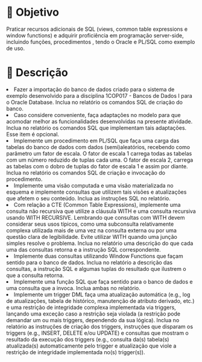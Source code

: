 # 🏹 Objetivo
Praticar recursos adicionais de SQL (views, common table expressions e window functions) e adquirir proficiência em programação server-side, incluindo funções, procedimentos , tendo o Oracle e PL/SQL como exemplo de uso.

# 📄 Descrição
<li>Fazer a importação do banco de dados criado para o sistema de exemplo desenvolvido para a disciplina 1COP017 - Bancos de Dados I para o Oracle Database. Inclua no relatório os comandos SQL de criação do banco.</li>
<li>Caso considere conveniente, faça adaptações no modelo para que acomodar melhor as funcionalidades desenvolvidas na presente atividade. Inclua no relatório os comandos SQL que implementam tais adaptações. Esse item é opcional.</li>
<li>Implemente um procedimento em PL/SQL que faça uma carga das tabelas do banco de dados com dados (semi)aleatórios, recebendo como parâmetro um fator de escala. O fator de escala 1 carrega todas as tabelas com um número reduzido de tuplas cada uma. O fator de escala 2, carrega as tabelas com o dobro de tuplas do fator de escala 1 e assim por diante. Inclua no relatório os comandos SQL de criação e invocação do procedimento.
</li><li>Implemente uma visão computada e uma visão materializada no esquema e implemente consultas que utilizem tais visões e atualizações que afetem o seu conteúdo. Inclua as instruções SQL no relatório.
</li><li>Com relação a CTE (Common Table Expressions), implemente uma consulta não recursiva que utilize a cláusula WITH e uma consulta recursiva usando WITH RECURSIVE. Lembrando que consultas com WITH devem considerar seus usos típicos, como uma subconsulta relativamente complexa utilizada mais de uma vez na consulta externa ou por uma questão clara de legibilidade. Evite utilizar WITH quando uma junção simples resolve o problema. Inclua no relatório uma descrição do que cada uma das consultas retorna e a instrução SQL correspondente.</li>
<li>Implemente duas consultas utilizando Window Functions que façam sentido para o banco de dados. Inclua no relatório a descrição das consultas, a instrução SQL e algumas tuplas do resultado que ilustrem o que a consulta retorna.</li>
<li>Implemente uma função SQL que faça sentido para o banco de dados e uma consulta que a invoca. Inclua ambas no relatório.</li>
<li>Implemente um trigger DML faça uma atualização automática (e.g., log de atualizações, tabela de histórico, manutenção de atributo derivado, etc.) e uma restrição de integridade complexa implementada via triggers, lançando uma exceção caso a restrição seja violada (a restrição pode demandar um ou mais triggers, dependendo da sua lógica). Inclua no relatório as instruções de criação dos triggers, instruções que disparam os triggers (e.g., INSERT, DELETE e/ou UPDATE) e consultas que mostram o resultado da execução dos triggers (e.g., consulta da(s) tabela(s) atualizada(s) automaticamente pelo trigger e atualização que viole a restrição de integridade implementada no(s) trigger(s)).</li>
